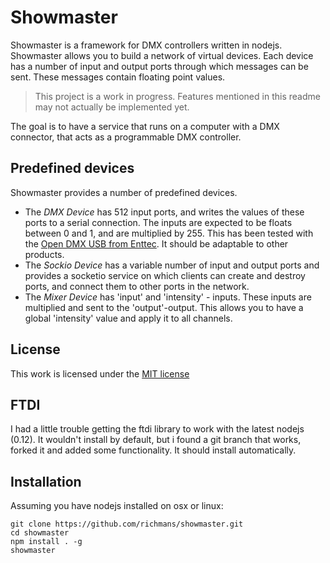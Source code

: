 # Showmaster
Showmaster is a framework for DMX controllers written in nodejs. Showmaster allows you to build a network of virtual devices. Each device has a number of input and output ports through which messages can be sent. These messages contain floating point values.

> This project is a work in progress. Features mentioned in this readme may not actually be implemented yet.

The goal is to have a service that runs on a computer with a DMX connector, that acts as a programmable DMX controller. 

## Predefined devices
Showmaster provides a number of predefined devices. 

* The *DMX Device* has 512 input ports, and writes the values of these ports to a serial connection. The inputs are expected to be floats between 0 and 1, and are multiplied by 255. This has been tested with the [Open DMX USB from Enttec](https://www.enttec.com/?main_menu=Products&pn=70303). It should be adaptable to other products.
* The *Sockio Device* has a variable number of input and output ports and provides a socketio service on which clients can create and destroy ports, and connect them to other ports in the network.
* The *Mixer Device* has 'input' and 'intensity' - inputs. These inputs are multiplied and sent to the 'output'-output. This allows you to have a global 'intensity' value and apply it to all channels.


## License
This work is licensed under the [MIT license](https://tldrlegal.com/license/mit-license)

## FTDI
I had a little trouble getting the ftdi library to work with the latest nodejs (0.12). It wouldn't install by default, but i found a git branch that works, forked it and added some functionality. It should install automatically.

## Installation
Assuming you have nodejs installed on osx or linux:

    git clone https://github.com/richmans/showmaster.git
    cd showmaster
    npm install . -g
    showmaster